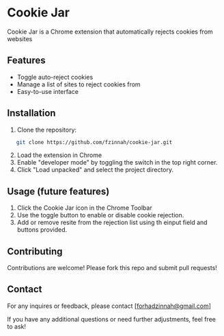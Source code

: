 # Cookie Jar

Cookie Jar is a Chrome extension that automatically rejects cookies from websites

## Features

- Toggle auto-reject cookies
- Manage a list of sites to reject cookies from
- Easy-to-use interface

## Installation

1. Clone the repository:

```bash
   git clone https://github.com/fzinnah/cookie-jar.git
```

2. Load the extension in Chrome
3. Enable "developer mode" by toggling the switch in the top right corner.
4. Click "Load unpacked" and select the project directory.

## Usage (future features)

1. Click the Cookie Jar icon in the Chrome Toolbar
2. Use the toggle button to enable or disable cookie rejection.
3. Add or remove resite from the rejection list using th einput field and buttons provided.

## Contributing

Contributions are welcome! Please fork this repo and submit pull requests!

## Contact

For any inquires or feedback, please contact [forhadzinnah@gmail.com]

If you have any additional questions or need further adjustments, feel free to ask!
